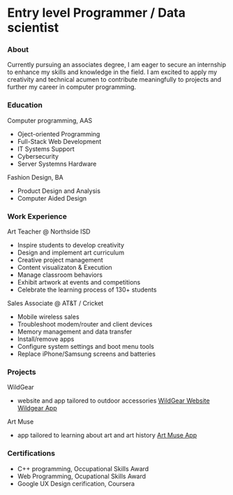 # Entry level Programmer / Data scientist

### About
Currently pursuing an associates degree, I am eager to secure an internship to enhance my skills and knowledge in the field. I am excited to apply my creativity and technical acumen to contribute meaningfully to projects and further my career in computer programming.  

### Education
Computer programming, AAS
- Oject-oriented Programming
- Full-Stack Web Development
- IT Systems Support
- Cybersecurity
- Server Systemns Hardware
  
Fashion Design, BA
- Product Design and Analysis
- Computer Aided Design

### Work Experience 
Art Teacher @ Northside ISD
- Inspire students to develop creativity
- Design and implement art curriculum
- Creative project management
- Content visualizaton & Execution
- Manage classroom behaviors
- Exhibit artwork at events and competitions
- Celebrate the learning process of 130+ students

Sales Associate @ AT&T / Cricket
- Mobile wireless sales
- Troubleshoot modem/router and client devices
- Memory management and data transfer
- Install/remove apps
- Configure system settings and boot menu tools
- Replace iPhone/Samsung screens and batteries

### Projects
WildGear
- website and app tailored to outdoor accessories
[WildGear Website](https://www.figma.com/proto/liLylc0RBDdImSePqJxxYK/website-High-Fidelity-wireframes?node-id=1-2&node-type=canvas&t=xmIFAtfC28V2cJwD-1&scaling=min-zoom&content-scaling=fixed&page-id=0%3A1&starting-point-node-id=1%3A2)
[Wildgear App](https://www.figma.com/proto/ZSPOfqdYuVtLAujt3XVqLv/WildGear-App-Wireframes?t=IdecP1XHXmCWw7d7-1&scaling=scale-down&content-scaling=fixed&page-id=0%3A1&node-id=11-1502&starting-point-node-id=1%3A2)

Art Muse
- app tailored to learning about art and art history
[Art Muse App](https://www.figma.com/proto/ZSPOfqdYuVtLAujt3XVqLv/WildGear-App-Wireframes?t=IdecP1XHXmCWw7d7-1&scaling=scale-down&content-scaling=fixed&page-id=0%3A1&node-id=11-1502&starting-point-node-id=1%3A2)

### Certifications 
- C++ programming, Occupational Skills Award
- Web Programming, Ocupational Skills Award
- Google UX Design cerification, Coursera

